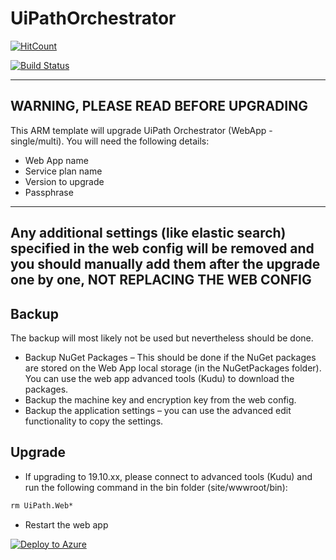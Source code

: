 # UiPathOrchestrator
[![HitCount](http://hits.dwyl.io/hteo1337/hteo1337/UiPathOrchestrator.svg)](http://hits.dwyl.io/hteo1337/hteo1337/UiPathOrchestrator)

[![Build Status](https://dev.azure.com/hteo-dev/Orchestrator/_apis/build/status/hteo1337.UiPathOrchestrator?branchName=master)](https://dev.azure.com/hteo-dev/Orchestrator/_build/latest?definitionId=4&branchName=master)

---
**WARNING, PLEASE READ BEFORE UPGRADING**
---

This ARM template will upgrade UiPath Orchestrator (WebApp - single/multi). You will need the following details:</br>
* Web App name </br>
* Service plan name </br>
* Version to upgrade </br>
* Passphrase </br>

---
**Any additional settings (like elastic search) specified in the web config will be removed and you should manually add them after the upgrade one by one, NOT REPLACING THE WEB CONFIG**
---

## Backup 
The backup will most likely not be used but nevertheless should be done.
*	Backup NuGet Packages – This should be done if the NuGet packages are stored on the Web App local storage (in the NuGetPackages folder). You can use the web app advanced tools (Kudu) to download the packages.
*	Backup the machine key and encryption key from the web config.
*	Backup the application settings – you can use the advanced edit functionality to copy the settings.

## Upgrade

* If upgrading to 19.10.xx, please connect to advanced tools (Kudu) and run the following command in the bin folder (site/wwwroot/bin):

```cmd
rm UiPath.Web*
```
* Restart the web app

[![Deploy to Azure](https://azuredeploy.net/deploybutton.png)](https://portal.azure.com/#create/Microsoft.Template/uri/https%3A%2F%2Fraw.githubusercontent.com%2FUiPath%2FInfrastructure%2Fmaster%2FAzure%2FOrchestrator%2FPaaS%2FUpgrade%2Forchupgrade.json)
